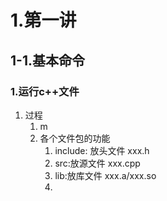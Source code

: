 # 1.第一讲
## 1-1.基本命令
### 1.运行c++文件
1. 过程
   1. m
   2. 各个文件包的功能
      1. include: 放头文件 xxx.h
      2. src:放源文件 xxx.cpp
      3. lib:放库文件 xxx.a/xxx.so
      4. 